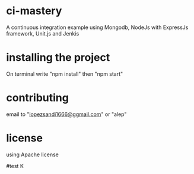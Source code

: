 # ci-mastery
A continuous integration example using Mongodb, NodeJs with ExpressJs framework, Unit.js and Jenkis

# installing the project
On terminal write "npm install"
then "npm start"

# contributing
email to "lopezsandi1666@ggmail.com" or "alep"

# license
using Apache license


#test
K

